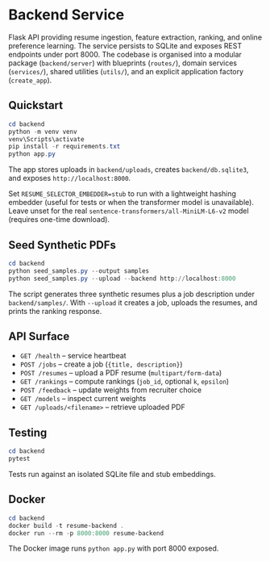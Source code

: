 # Backend Service

Flask API providing resume ingestion, feature extraction, ranking, and online preference learning. The service persists to SQLite and exposes REST endpoints under port 8000. The codebase is organised into a modular package (`backend/server`) with blueprints (`routes/`), domain services (`services/`), shared utilities (`utils/`), and an explicit application factory (`create_app`).

## Quickstart

```powershell
cd backend
python -m venv venv
venv\Scripts\activate
pip install -r requirements.txt
python app.py
```

The app stores uploads in `backend/uploads`, creates `backend/db.sqlite3`, and exposes `http://localhost:8000`.

Set `RESUME_SELECTOR_EMBEDDER=stub` to run with a lightweight hashing embedder (useful for tests or when the transformer model is unavailable). Leave unset for the real `sentence-transformers/all-MiniLM-L6-v2` model (requires one-time download).

## Seed Synthetic PDFs

```powershell
cd backend
python seed_samples.py --output samples
python seed_samples.py --upload --backend http://localhost:8000
```

The script generates three synthetic resumes plus a job description under `backend/samples/`. With `--upload` it creates a job, uploads the resumes, and prints the ranking response.

## API Surface

- `GET /health` – service heartbeat
- `POST /jobs` – create a job (`{title, description}`)
- `POST /resumes` – upload a PDF resume (`multipart/form-data`)
- `GET /rankings` – compute rankings (`job_id`, optional `k`, `epsilon`)
- `POST /feedback` – update weights from recruiter choice
- `GET /models` – inspect current weights
- `GET /uploads/<filename>` – retrieve uploaded PDF

## Testing

```powershell
cd backend
pytest
```

Tests run against an isolated SQLite file and stub embeddings.

## Docker

```powershell
cd backend
docker build -t resume-backend .
docker run --rm -p 8000:8000 resume-backend
```

The Docker image runs `python app.py` with port 8000 exposed.
